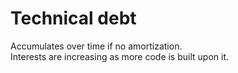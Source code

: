 # Technical debt

Accumulates over time if no amortization.  
Interests are increasing as more code is built upon it.